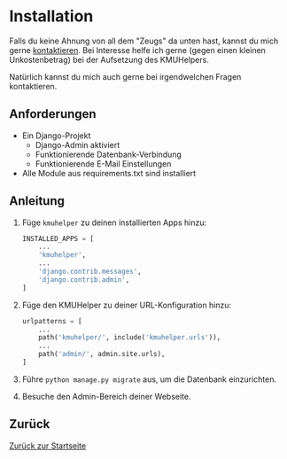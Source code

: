 # Installation

Falls du keine Ahnung von all dem "Zeugs" da unten hast, kannst du mich gerne [kontaktieren](https://rafaelurben.github.io/diverses/rafaelurben/#kontakt). Bei Interesse helfe ich gerne (gegen einen kleinen Unkostenbetrag) bei der Aufsetzung des KMUHelpers.

Natürlich kannst du mich auch gerne bei irgendwelchen Fragen kontaktieren.

## Anforderungen

-   Ein Django-Projekt
    -   Django-Admin aktiviert
    -   Funktionierende Datenbank-Verbindung
    -   Funktionierende E-Mail Einstellungen
-   Alle Module aus requirements.txt sind installiert

## Anleitung

1.  Füge `kmuhelper` zu deinen installierten Apps hinzu:

    ```python
    INSTALLED_APPS = [
        ...
        'kmuhelper',
        ...
        'django.contrib.messages',
        'django.contrib.admin',
    ]
    ```

2.  Füge den KMUHelper zu deiner URL-Konfiguration hinzu:

    ```python
    urlpatterns = [
        ...
        path('kmuhelper/', include('kmuhelper.urls')),
        ...
        path('admin/', admin.site.urls),
    ]
    ```

3.  Führe `python manage.py migrate` aus, um die Datenbank einzurichten.

4.  Besuche den Admin-Bereich deiner Webseite.

## Zurück

[Zurück zur Startseite](./)
